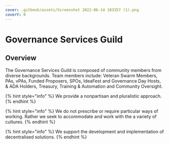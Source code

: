```yaml
---
cover: .gitbook/assets/Screenshot 2022-06-14 103357 (1).png
coverY: 0
---
```


# Governance Services Guild

## Overview

The Governance Services Guild is composed of community members from diverse backgrounds. Team members include: Veteran Swarm Members, PAs, vPAs, Funded Proposers, SPOs, IdeaFest and Governance Day Hosts, & ADA Holders, Treasury, Training & Automation and Community Oversight.

{% hint style="info" %}
We provide a nonpartisan and pluralistic approach.
{% endhint %}

{% hint style="info" %}
We do not prescribe or require particular ways of working. Rather we seek to accommodate and work with the a variety of cultures.
{% endhint %}

{% hint style="info" %}
We support the development and implementation of decentralised solutions.
{% endhint %}
